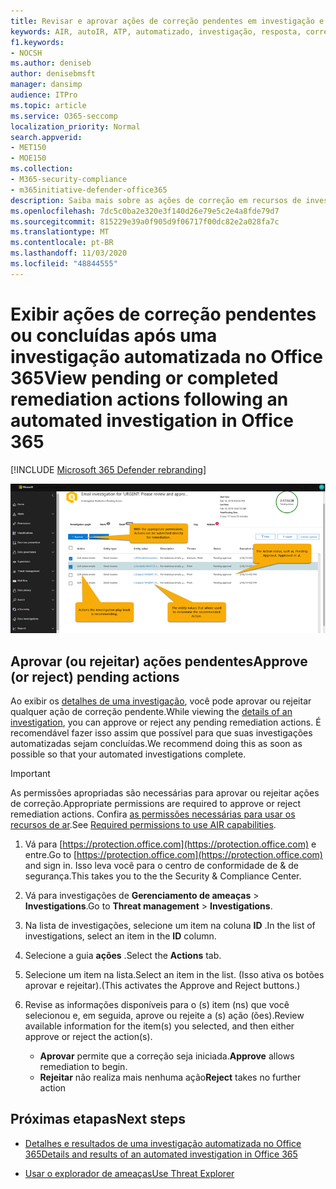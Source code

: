 ```yaml
---
title: Revisar e aprovar ações de correção pendentes em investigação e resposta automatizadas
keywords: AIR, autoIR, ATP, automatizado, investigação, resposta, correção, ameaças, avançado, ameaça, proteção
f1.keywords:
- NOCSH
ms.author: deniseb
author: denisebmsft
manager: dansimp
audience: ITPro
ms.topic: article
ms.service: O365-seccomp
localization_priority: Normal
search.appverid:
- MET150
- MOE150
ms.collection:
- M365-security-compliance
- m365initiative-defender-office365
description: Saiba mais sobre as ações de correção em recursos de investigação e resposta automatizados no Microsoft defender para Office 365 plano 2.
ms.openlocfilehash: 7dc5c0ba2e320e3f140d26e79e5c2e4a8fde79d7
ms.sourcegitcommit: 815229e39a0f905d9f06717f00dc82e2a028fa7c
ms.translationtype: MT
ms.contentlocale: pt-BR
ms.lasthandoff: 11/03/2020
ms.locfileid: "48844555"
---
```

# <a name="view-pending-or-completed-remediation-actions-following-an-automated-investigation-in-office-365"></a><span data-ttu-id="de231-104">Exibir ações de correção pendentes ou concluídas após uma investigação automatizada no Office 365</span><span class="sxs-lookup"><span data-stu-id="de231-104">View pending or completed remediation actions following an automated investigation in Office 365</span></span>

[!INCLUDE [Microsoft 365 Defender rebranding](../includes/microsoft-defender-for-office.md)]



![Página de ação de investigações aéreas](../../media/air-investigationactionspage.png)

## <a name="approve-or-reject-pending-actions"></a><span data-ttu-id="de231-106">Aprovar (ou rejeitar) ações pendentes</span><span class="sxs-lookup"><span data-stu-id="de231-106">Approve (or reject) pending actions</span></span>

<span data-ttu-id="de231-107">Ao exibir os [detalhes de uma investigação](air-view-investigation-results.md), você pode aprovar ou rejeitar qualquer ação de correção pendente.</span><span class="sxs-lookup"><span data-stu-id="de231-107">While viewing the [details of an investigation](air-view-investigation-results.md), you can approve or reject any pending remediation actions.</span></span> <span data-ttu-id="de231-108">É recomendável fazer isso assim que possível para que suas investigações automatizadas sejam concluídas.</span><span class="sxs-lookup"><span data-stu-id="de231-108">We recommend doing this as soon as possible so that your automated investigations complete.</span></span>

> [!IMPORTANT]
> <span data-ttu-id="de231-109">As permissões apropriadas são necessárias para aprovar ou rejeitar ações de correção.</span><span class="sxs-lookup"><span data-stu-id="de231-109">Appropriate permissions are required to approve or reject remediation actions.</span></span> <span data-ttu-id="de231-110">Confira [as permissões necessárias para usar os recursos de ar](office-365-air.md#required-permissions-to-use-air-capabilities).</span><span class="sxs-lookup"><span data-stu-id="de231-110">See [Required permissions to use AIR capabilities](office-365-air.md#required-permissions-to-use-air-capabilities).</span></span>

1. <span data-ttu-id="de231-111">Vá para [https://protection.office.com](https://protection.office.com) e entre.</span><span class="sxs-lookup"><span data-stu-id="de231-111">Go to [https://protection.office.com](https://protection.office.com) and sign in.</span></span> <span data-ttu-id="de231-112">Isso leva você para o centro de conformidade de & de segurança.</span><span class="sxs-lookup"><span data-stu-id="de231-112">This takes you to the the Security & Compliance Center.</span></span>

2. <span data-ttu-id="de231-113">Vá para investigações de **Gerenciamento de ameaças**  >  **Investigations**.</span><span class="sxs-lookup"><span data-stu-id="de231-113">Go to **Threat management** > **Investigations**.</span></span>

3. <span data-ttu-id="de231-114">Na lista de investigações, selecione um item na coluna **ID** .</span><span class="sxs-lookup"><span data-stu-id="de231-114">In the list of investigations, select an item in the **ID** column.</span></span> 

4. <span data-ttu-id="de231-115">Selecione a guia **ações** .</span><span class="sxs-lookup"><span data-stu-id="de231-115">Select the **Actions** tab.</span></span>

5. <span data-ttu-id="de231-116">Selecione um item na lista.</span><span class="sxs-lookup"><span data-stu-id="de231-116">Select an item in the list.</span></span> <span data-ttu-id="de231-117">(Isso ativa os botões aprovar e rejeitar).</span><span class="sxs-lookup"><span data-stu-id="de231-117">(This activates the Approve and Reject buttons.)</span></span>

6. <span data-ttu-id="de231-118">Revise as informações disponíveis para o (s) item (ns) que você selecionou e, em seguida, aprove ou rejeite a (s) ação (ões).</span><span class="sxs-lookup"><span data-stu-id="de231-118">Review available information for the item(s) you selected, and then either approve or reject the action(s).</span></span> 
   - <span data-ttu-id="de231-119">**Aprovar** permite que a correção seja iniciada.</span><span class="sxs-lookup"><span data-stu-id="de231-119">**Approve** allows remediation to begin.</span></span>
   - <span data-ttu-id="de231-120">**Rejeitar** não realiza mais nenhuma ação</span><span class="sxs-lookup"><span data-stu-id="de231-120">**Reject** takes no further action</span></span>

## <a name="next-steps"></a><span data-ttu-id="de231-121">Próximas etapas</span><span class="sxs-lookup"><span data-stu-id="de231-121">Next steps</span></span>

- [<span data-ttu-id="de231-122">Detalhes e resultados de uma investigação automatizada no Office 365</span><span class="sxs-lookup"><span data-stu-id="de231-122">Details and results of an automated investigation in Office 365</span></span>](air-view-investigation-results.md)

- [<span data-ttu-id="de231-123">Usar o explorador de ameaças</span><span class="sxs-lookup"><span data-stu-id="de231-123">Use Threat Explorer</span></span>](threat-explorer.md)
